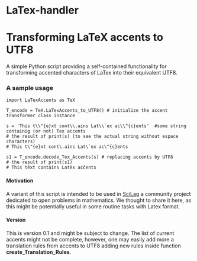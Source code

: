 # LaTex-handler
<h1>Transforming LaTeX accents to UTF8</h1>

A simple Python script providing a self-contained functionality for transforming accented characters of LaTex into their equivalent UTF8.

<h3>A sample usage</h3>

    import LaTexAccents as TeX
    
    T_encode = TeX.LaTexAccents_to_UTF8() # initialize the accent transformer class instance
    
    s = 'This t\\"{e}xt cont\\.ains Lat\\`ex ac\\^{c}ents'  #some string containig (or not) Tex accents
    # the result of print(s) (to see the actual string without espace characters)
    # This t\"{e}xt cont\.ains Lat\`ex ac\^{c}ents
    
    s1 = T_encode.decode_Tex_Accents(s) # replacing accents by UTF8
    # the result of print(s1)
    # This tëxt contȧins Latèx acĉents
    
    



<h4>Motivation</h4>

A variant of this script is intended to be used in <a href="https://www.scilag.net">SciLag</a> a community project dedicated to open problems in mathematics. We thought to share it here, as this might be potentially useful in some routine tasks with Latex format.

<h4>Version</h4>

This is version 0.1 and might be subject to change. The list of current accents might not be complete, however, one may easily add more a translation rules from accents to UTF8 adding new rules
inside function <b>create_Translation_Rules</b>.